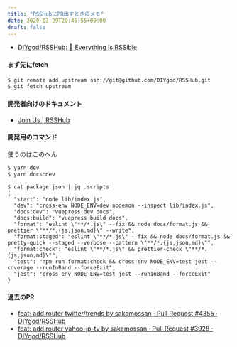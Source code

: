 ```yaml
---
title: "RSSHubにPR出すときのメモ"
date: 2020-03-29T20:45:55+09:00
draft: false
---
```


- [DIYgod/RSSHub: 🍰 Everything is RSSible](https://github.com/DIYgod/RSSHub)


#### まず先にfetch

```bash
$ git remote add upstream ssh://git@github.com/DIYgod/RSSHub.git
$ git fetch upstream
```


#### 開発者向けのドキュメント

- [Join Us | RSSHub](https://docs.rsshub.app/en/joinus/)


#### 開発用のコマンド

使うのはこのへん

```bash
$ yarn dev
$ yarn docs:dev
```

```console
$ cat package.json | jq .scripts
{
  "start": "node lib/index.js",
  "dev": "cross-env NODE_ENV=dev nodemon --inspect lib/index.js",
  "docs:dev": "vuepress dev docs",
  "docs:build": "vuepress build docs",
  "format": "eslint \"**/*.js\" --fix && node docs/format.js && prettier \"**/*.{js,json,md}\" --write",
  "format:staged": "eslint \"**/*.js\" --fix && node docs/format.js && pretty-quick --staged --verbose --pattern \"**/*.{js,json,md}\"",
  "format:check": "eslint \"**/*.js\" && prettier-check \"**/*.{js,json,md}\"",
  "test": "npm run format:check && cross-env NODE_ENV=test jest --coverage --runInBand --forceExit",
  "jest": "cross-env NODE_ENV=test jest --runInBand --forceExit"
}
```


#### 過去のPR

- [feat: add router twitter/trends by sakamossan · Pull Request #4355 · DIYgod/RSSHub](https://github.com/DIYgod/RSSHub/pull/4355)
- [feat: add router yahoo-jp-tv by sakamossan · Pull Request #3928 · DIYgod/RSSHub](https://github.com/DIYgod/RSSHub/pull/3928)
